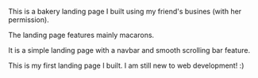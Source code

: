 This is a bakery landing page I built using my friend's busines (with her permission).

The landing page features mainly macarons. 

It is a simple landing page with a navbar and smooth scrolling bar feature.

This is my first landing page I built. I am still new to web development! :) 